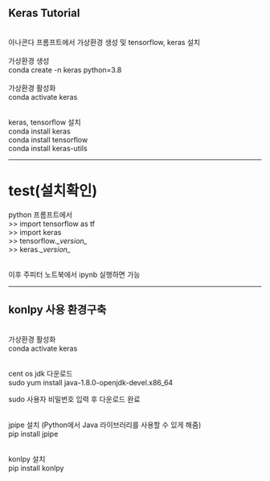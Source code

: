 ## Keras Tutorial
</br>
아나콘다 프롬프트에서 가상환경 생성 및 tensorflow, keras 설치</br>
</br>
가상환경 생성 </br>
conda create -n keras python=3.8 </br></br>
가상환경 활성화 </br>
conda activate keras </br></br>

keras, tensorflow 설치</br>
conda install keras </br>
conda install tensorflow </br>
conda install keras-utils </br>

--------------------------------------------
# test(설치확인)
python 프롬프트에서</br>
\>> import tensorflow as tf </br>
\>> import keras </br>
\>> tensorflow.\__version\__ </br>
\>> keras.\__version\__  </br>
</br>

이후 주피터 노트북에서 ipynb 실행하면 가능


--------------------------------------------

## konlpy 사용 환경구축
</br>
가상환경 활성화 </br>
conda activate keras </br></br>

cent os jdk 다운로드 </br>
sudo yum install java-1.8.0-openjdk-devel.x86_64 </br>

sudo 사용자 비밀번호 입력 후 다운로드 완료</br></br>

jpipe 설치 (Python에서 Java 라이브러리를 사용할 수 있게 해줌)</br>
pip install jpipe </br></br>

konlpy 설치 </br>
pip install konlpy </br></br>
